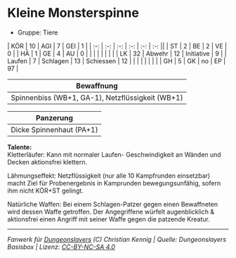 # Kleine Monsterspinne  
- Gruppe: Tiere  

| KÖR    | 10 | AGI      | 7  | GEI        | 1  |
| :-: | :-: | :-: | :-: | :-: | :-: ||
| ST     | 2  | BE       | 2  | VE         | 0  |
| HÄ     | 1  | GE       | 4  | AU         | 0  |
|        |    |          |    |            |    |
| LK     | 32 | Abwehr   | 12 | Initiative | 9  |
| Laufen | 7  | Schlagen | 13 | Schiessen  | 12 |
|        |    |          |    |            |    |
| GH     | 5  | GK       | no | EP         | 97 |


| Bewaffnung |
| --- |
| Spinnenbiss (WB+1, GA-1), Netzflüssigkeit (WB+1) |


| Panzerung |
| --- |
| Dicke Spinnenhaut (PA+1) |


**Talente:**  
Kletterläufer: Kann mit normaler Laufen- Geschwindigkeit an Wänden und Decken aktionsfrei klettern.

Lähmungseffekt: Netzflüssigkeit (nur alle 10 Kampfrunden einsetzbar) macht Ziel für Probenergebnis in Kamprunden bewegungsunfähig, sofern ihm nicht KÖR+ST gelingt.

Natürliche Waffen: Bei einem Schlagen-Patzer gegen einen Bewaffneten wird dessen Waffe getroffen. Der Angegriffene würfelt augenblicklich & aktionsfrei einen Angriff mit seiner Waffe gegen die patzende Kreatur.





___
*Fanwerk für [Dungeonslayers](https://www.dungeonslayers.net/) (C) Christian Kennig | Quelle: Dungeonslayers Basisbox | Lizenz: [CC-BY-NC-SA 4.0](https://creativecommons.org/licenses/by-nc-sa/4.0/deed.de)*